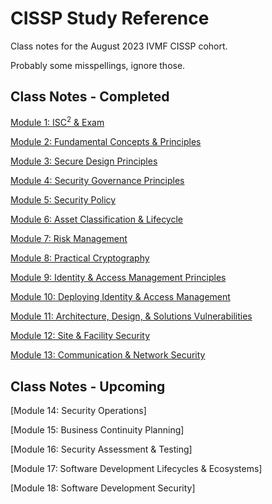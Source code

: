 # CISSP Study Reference

Class notes for the August 2023 IVMF CISSP cohort.

Probably some misspellings, ignore those.

## Class Notes - Completed

[Module 1: ISC<sup>2</sup> & Exam](class_notes/001-course_overview.md)

[Module 2: Fundamental Concepts & Principles](class_notes/002-fund_concepts.md)

[Module 3: Secure Design Principles](class_notes/003-secure_design_principles.md)

[Module 4: Security Governance Principles](class_notes/004-security_governance_principles.md)

[Module 5: Security Policy](class_notes/005-security_policy.md)

[Module 6: Asset Classification & Lifecycle](class_notes/006-asset_classification_lifecycle.md)

[Module 7: Risk Management](class_notes/007-risk_management.md)

[Module 8: Practical Cryptography](class_notes/008-practical_cryptography.md)

[Module 9: Identity & Access Management Principles](class_notes/009-identity_and_access_mgmt.md)

[Module 10: Deploying Identity & Access Management](class_notes/010-deploying_iam.md)

[Module 11: Architecture, Design, & Solutions Vulnerabilities](class_notes/011-solutions_vulnerabilities.md)

[Module 12: Site & Facility Security](class_notes/012-site_and_facility_security.md)

[Module 13:  Communication & Network Security](class_notes/013-comms_and_network_security.md)

## Class Notes - Upcoming

[Module 14: Security Operations]

[Module 15: Business Continuity Planning]

[Module 16: Security Assessment & Testing]

[Module 17: Software Development Lifecycles & Ecosystems]

[Module 18: Software Development Security]